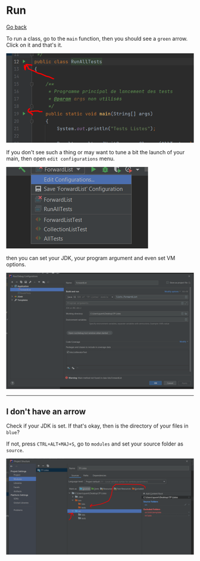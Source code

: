 # Run

[Go back](../index.md#intellij-idea)

To run a class,
go to the ``main`` function, then you should see a ``green`` arrow.
Click on it and that's it.

![run-idea](run/conf3.png)

If you don't see such a thing or may want to tune a bit
the launch of your main, then open ``edit configurations``
menu.

![configurations-idea](run/conf1.png)

then you can set your JDK, your program argument
and even set VM options.

![edit-configurations-idea](run/conf2.png)

<hr class="sr">

## I don't have an arrow

Check if your JDK is set. If that's okay, then
is the directory of your files in ``blue``?

If not, press ``CTRL+ALT+MAJ+S``, go to `modules`
and set your source folder as ``source``.

![project-configuration-idea](run/conf4.png)